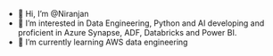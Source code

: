 - 👋 Hi, I’m @Niranjan
- 👀 I’m interested in Data Engineering, Python and AI developing and proficient in Azure Synapse, ADF, Databricks and Power BI.
- 🌱 I’m currently learning AWS data engineering 

<!---
Niranjanrgade/Niranjanrgade is a ✨ special ✨ repository because its `README.md` (this file) appears on your GitHub profile.
You can click the Preview link to take a look at your changes.
--->
